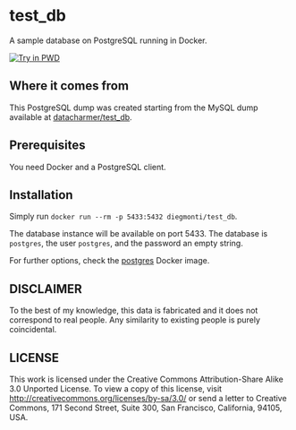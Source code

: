 # test_db
A sample database on PostgreSQL running in Docker.

[![Try in PWD](https://raw.githubusercontent.com/play-with-docker/stacks/master/assets/images/button.png)](https://labs.play-with-docker.com/?stack=https://raw.githubusercontent.com/diegmonti/test_db/master/docker-compose.yml)

## Where it comes from

This PostgreSQL dump was created starting from the MySQL dump 
available at [datacharmer/test_db](https://github.com/datacharmer/test_db).

## Prerequisites

You need Docker and a PostgreSQL client.

## Installation

Simply run `docker run --rm -p 5433:5432 diegmonti/test_db`.

The database instance will be available on port 5433. The database 
is `postgres`, the user `postgres`, and the password an empty string.

For further options, check the [postgres](https://hub.docker.com/_/postgres) 
Docker image.

## DISCLAIMER

To the best of my knowledge, this data is fabricated and
it does not correspond to real people. 
Any similarity to existing people is purely coincidental.

## LICENSE
This work is licensed under the 
Creative Commons Attribution-Share Alike 3.0 Unported License. 
To view a copy of this license, visit 
http://creativecommons.org/licenses/by-sa/3.0/ or send a letter to 
Creative Commons, 171 Second Street, Suite 300, San Francisco, 
California, 94105, USA.
